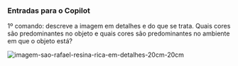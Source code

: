 ### Entradas para o Copilot

1º comando: descreve a imagem em detalhes e do que se trata. Quais cores são predominantes no objeto e quais cores são predominantes no ambiente em que o objeto está?


![imagem-sao-rafael-resina-rica-em-detalhes-20cm-20cm](https://github.com/user-attachments/assets/5de00ceb-7bf8-4ec9-b315-84ced79ae7a7)
